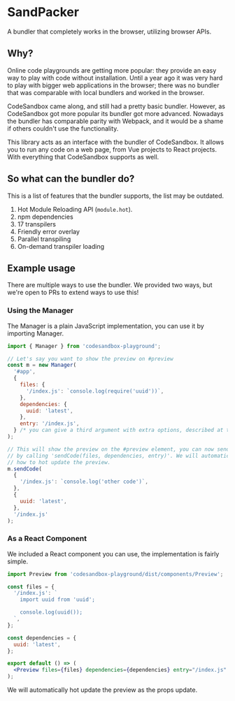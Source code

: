 # SandPacker

A bundler that completely works in the browser, utilizing browser APIs.

## Why?

Online code playgrounds are getting more popular: they provide an easy way to play with code without installation. Until a year ago it was very hard to play with bigger web applications in the browser; there was no bundler that was comparable with local bundlers and worked in the browser.

CodeSandbox came along, and still had a pretty basic bundler. However, as CodeSandbox got more popular its bundler got more advanced. Nowadays the bundler has comparable parity with Webpack, and it would be a shame if others couldn't use the functionality.

This library acts as an interface with the bundler of CodeSandbox. It allows you to run any code on a web page, from Vue projects to React projects. With everything that CodeSandbox supports as well.

## So what can the bundler do?

This is a list of features that the bundler supports, the list may be outdated.

1. Hot Module Reloading API (`module.hot`).
2. npm dependencies
3. 17 transpilers
4. Friendly error overlay
5. Parallel transpiling
6. On-demand transpiler loading

## Example usage

There are multiple ways to use the bundler. We provided two ways, but we're open to PRs to extend ways to use this!

### Using the Manager

The Manager is a plain JavaScript implementation, you can use it by importing Manager.

```js
import { Manager } from 'codesandbox-playground';

// Let's say you want to show the preview on #preview
const m = new Manager(
  '#app',
  {
    files: {
      '/index.js': `console.log(require('uuid'))`,
    },
    dependencies: {
      uuid: 'latest',
    },
    entry: '/index.js',
  } /* you can give a third argument with extra options, described at the bottom */
);

// This will show the preview on the #preview element, you can now send new code
// by calling 'sendCode(files, dependencies, entry)'. We will automatically determine
// how to hot update the preview.
m.sendCode(
  {
    '/index.js': `console.log('other code')`,
  },
  {
    uuid: 'latest',
  },
  '/index.js'
);
```

### As a React Component

We included a React component you can use, the implementation is fairly simple.

```jsx
import Preview from 'codesandbox-playground/dist/components/Preview';

const files = {
  '/index.js': `
    import uuid from 'uuid';

    console.log(uuid());
  `,
};

const dependencies = {
  uuid: 'latest',
};

export default () => (
  <Preview files={files} dependencies={dependencies} entry="/index.js" />
);
```

We will automatically hot update the preview as the props update.
